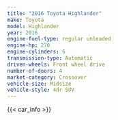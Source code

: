 ```yaml
---
title: "2016 Toyota Highlander"
make: Toyota
model: Highlander
year: 2016
engine-fuel-type: regular unleaded
engine-hp: 270
engine-cylinders: 6
transmission-type: Automatic
driven-wheels: Front wheel drive
number-of-doors: 4
market-category: Crossover
vehicle-size: Midsize
vehicle-style: 4dr SUV
---
```


{{< car_info >}}
